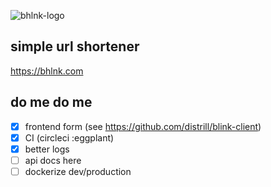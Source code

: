 
![bhlnk-logo](https://i.imgur.com/PcCW9pG.png)
## simple url shortener
https://bhlnk.com

## do me do me
- [x] frontend form (see https://github.com/distrill/blink-client)
- [x] CI (circleci :eggplant)
- [x] better logs
- [ ] api docs here
- [ ] dockerize dev/production
